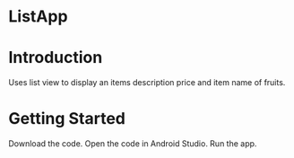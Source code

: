 # ListApp

# Introduction
Uses list view to display an items description price and item name of fruits.

# Getting Started

Download the code.
Open the code in Android Studio.
Run the app.


